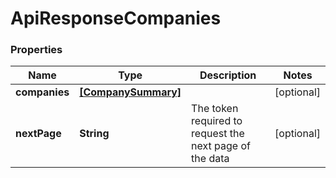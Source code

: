 # ApiResponseCompanies

### Properties
Name | Type | Description | Notes
------------ | ------------- | ------------- | -------------
**companies** | [**[CompanySummary]**](CompanySummary.md) |  | [optional] 
**nextPage** | **String** | The token required to request the next page of the data | [optional] 




